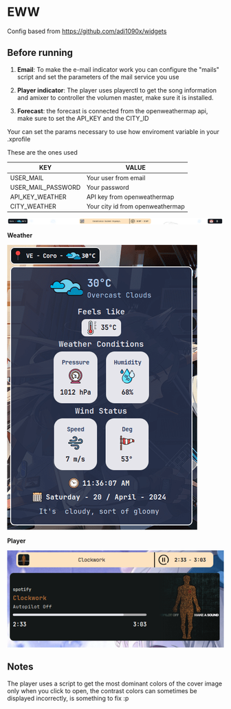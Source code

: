 # EWW

Config based from https://github.com/adi1090x/widgets

## Before running
1. **Email**: To make the e-mail indicator work you can configure the "mails" script and set the parameters of the mail service you use

2. **Player indicator**: The player uses playerctl to get the song information and amixer to controller the volumen master, make sure it is installed.

3. **Forecast**: the forecast is connected from the openweathermap api, make sure to set the API_KEY and the CITY_ID

Your can set the params necessary to use how enviroment variable in your .xprofile

These are the ones used

| KEY  | VALUE |
| ------------- | ------------- |
| USER_MAIL  | Your user from email  |
| USER_MAIL_PASSWORD  | Your password |
| API_KEY_WEATHER  | API key from openweathermap |
| CITY_WEATHER  | Your city id from openweathermap|

<img src="https://github.com/Rufi512/dotfiles/blob/main/.config/eww/screenshot.png" alt="eww"/>


**Weather**

<img src="https://github.com/Rufi512/dotfiles/blob/main/.config/eww/weather.png" alt="eww-weather"/>

**Player**

<img src="https://github.com/Rufi512/dotfiles/blob/main/.config/eww/player.png" alt="eww-player"/>

## Notes

The player uses a script to get the most dominant colors of the cover image only when you click to open, the contrast colors can sometimes be displayed incorrectly, is something to fix :p
